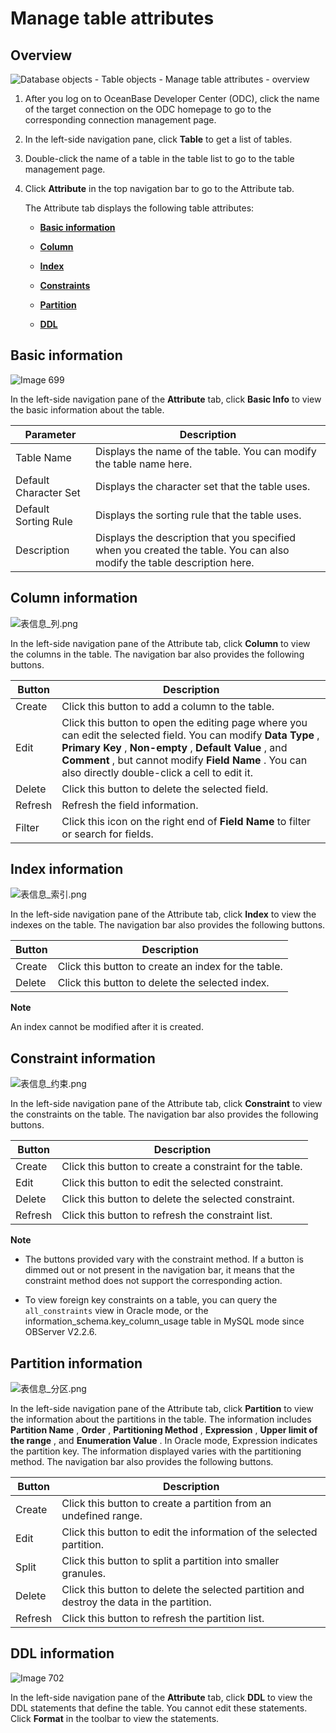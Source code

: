 Manage table attributes 
============================================



Overview 
-----------------------------

![Database objects - Table objects - Manage table attributes - overview](https://help-static-aliyun-doc.aliyuncs.com/assets/img/en-US/0560960461/p358285.png)

1. After you log on to OceanBase Developer Center (ODC), click the name of the target connection on the ODC homepage to go to the corresponding connection management page.

   

2. In the left-side navigation pane, click **Table** to get a list of tables.

   

3. Double-click the name of a table in the table list to go to the table management page.

   

4. Click **Attribute** in the top navigation bar to go to the Attribute tab. 

   The Attribute tab displays the following table attributes:
   * **[Basic information](#gTjrp)**

     
   
   * **[Column](#OCD96)**

     
   
   * **[Index](#llV0R)**

     
   
   * **[Constraints](#52ayk)**

     
   
   * **[Partition](#1pmn5)**

     
   
   * **[DDL](#CZ0dT)**

Basic information 
--------------------------------------

![Image 699](https://help-static-aliyun-doc.aliyuncs.com/assets/img/en-US/0560960461/p281788.png)

In the left-side navigation pane of the **Attribute** tab, click **Basic Info** to view the basic information about the table.


|       Parameter       |                                                       Description                                                       |
|-----------------------|-------------------------------------------------------------------------------------------------------------------------|
| Table Name            | Displays the name of the table. You can modify the table name here.                                                     |
| Default Character Set | Displays the character set that the table uses.                                                                         |
| Default Sorting Rule  | Displays the sorting rule that the table uses.                                                                          |
| Description           | Displays the description that you specified when you created the table. You can also modify the table description here. |



Column information 
---------------------------------------

![表信息_列.png](https://help-static-aliyun-doc.aliyuncs.com/assets/img/en-US/6229586261/p138314.png "表信息_列.png")

In the left-side navigation pane of the Attribute tab, click **Column** to view the columns in the table. The navigation bar also provides the following buttons.


| Button  |                                                                                                                                    Description                                                                                                                                    |
|---------|-----------------------------------------------------------------------------------------------------------------------------------------------------------------------------------------------------------------------------------------------------------------------------------|
| Create  | Click this button to add a column to the table.                                                                                                                                                                                                                                   |
| Edit    | Click this button to open the editing page where you can edit the selected field. You can modify **Data Type** , **Primary Key** , **Non-empty** , **Default Value** , and **Comment** , but cannot modify **Field Name** . You can also directly double-click a cell to edit it. |
| Delete  | Click this button to delete the selected field.                                                                                                                                                                                                                                   |
| Refresh | Refresh the field information.                                                                                                                                                                                                                                                    |
| Filter  | Click this icon on the right end of **Field Name** to filter or search for fields.                                                                                                                                                                                                |



Index information 
--------------------------------------

![表信息_索引.png](https://help-static-aliyun-doc.aliyuncs.com/assets/img/en-US/6229586261/p138315.png "表信息_索引.png")

In the left-side navigation pane of the Attribute tab, click **Index** to view the indexes on the table. The navigation bar also provides the following buttons.


| Button |                     Description                     |
|--------|-----------------------------------------------------|
| Create | Click this button to create an index for the table. |
| Delete | Click this button to delete the selected index.     |


**Note**



An index cannot be modified after it is created.

Constraint information 
-------------------------------------------

![表信息_约束.png](https://help-static-aliyun-doc.aliyuncs.com/assets/img/en-US/6229586261/p138316.png "表信息_约束.png")

In the left-side navigation pane of the Attribute tab, click **Constraint** to view the constraints on the table. The navigation bar also provides the following buttons.


| Button  |                       Description                       |
|---------|---------------------------------------------------------|
| Create  | Click this button to create a constraint for the table. |
| Edit    | Click this button to edit the selected constraint.      |
| Delete  | Click this button to delete the selected constraint.    |
| Refresh | Click this button to refresh the constraint list.       |


**Note**



* The buttons provided vary with the constraint method. If a button is dimmed out or not present in the navigation bar, it means that the constraint method does not support the corresponding action.

  

* To view foreign key constraints on a table, you can query the `all_constraints` view in Oracle mode, or the information_schema.key_column_usage table in MySQL mode since OBServer V2.2.6.

  




Partition information 
------------------------------------------

![表信息_分区.png](https://help-static-aliyun-doc.aliyuncs.com/assets/img/en-US/7229586261/p138317.png "表信息_分区.png")

In the left-side navigation pane of the Attribute tab, click **Partition** to view the information about the partitions in the table. The information includes **Partition Name** , **Order** , **Partitioning Method** , **Expression** , **Upper limit of the range** , and **Enumeration Value** . In Oracle mode, Expression indicates the partition key. The information displayed varies with the partitioning method. The navigation bar also provides the following buttons.


| Button  |                                        Description                                        |
|---------|-------------------------------------------------------------------------------------------|
| Create  | Click this button to create a partition from an undefined range.                          |
| Edit    | Click this button to edit the information of the selected partition.                      |
| Split   | Click this button to split a partition into smaller granules.                             |
| Delete  | Click this button to delete the selected partition and destroy the data in the partition. |
| Refresh | Click this button to refresh the partition list.                                          |





DDL information 
------------------------------------

![Image 702](https://help-static-aliyun-doc.aliyuncs.com/assets/img/en-US/7229586261/p281790.png)

In the left-side navigation pane of the **Attribute** tab, click **DDL** to view the DDL statements that define the table. You cannot edit these statements. Click **Format** in the toolbar to view the statements.



